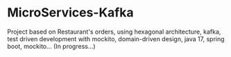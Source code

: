 # MicroServices-Kafka

Project based on Restaurant's orders, using hexagonal architecture, kafka, test driven development with mockito, domain-driven design, java 17, spring boot, mockito... (In progress...)
